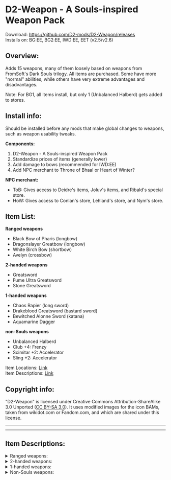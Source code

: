 # D2-Weapon - A Souls-inspired Weapon Pack
Download: https://github.com/D2-mods/D2-Weapon/releases  
Installs on: BG:EE, BG2:EE, IWD:EE, EET (v2.5/v2.6)


Overview:
-

Adds 15 weapons, many of them loosely based on weapons from FromSoft's Dark Souls trilogy. All items are purchased. Some have more "normal" abilities, while others have very extreme advantages and disadvantages.

Note: For BG1, all items install, but only 1 (Unbalanced Halberd) gets added to stores.


Install info:
-

Should be installed before any mods that make global changes to weapons, such as weapon usability tweaks.

**Components:**
1. D2-Weapon - A Souls-inspired Weapon Pack
2. Standardize prices of items (generally lower)
3. Add damage to bows (recommended for IWD:EE)
4. Add NPC merchant to Throne of Bhaal or Heart of Winter?

**NPC merchant:**
- ToB: Gives access to Deidre's items, Joluv's items, and Ribald's special store.
- HoW: Gives access to Conlan's store, Lehland's store, and Nym's store.


Item List:
-

**Ranged weapons**
- Black Bow of Pharis (longbow)
- Dragonslayer Greatbow (longbow)
- White Birch Bow (shortbow)
- Avelyn (crossbow)

**2-handed weapons**
- Greatsword
- Fume Ultra Greatsword
- Stone Greatsword

**1-handed weapons**
- Chaos Rapier (long sword)
- Drakeblood Greatsword (bastard sword)
- Bewitched Alonne Sword (katana)
- Aquamarine Dagger

**non-Souls weapons**
- Unbalanced Halberd
- Club +4: Frenzy
- Scimitar +2: Accelerator
- Sling +2: Accelerator

Item Locations: [Link](https://raw.githubusercontent.com/D2-mods/D2-Weapon/main/d2-weapon/Item%20locations.txt)  
Item Descriptions: [Link](https://raw.githubusercontent.com/D2-mods/D2-Weapon/main/d2-weapon/Item%20descriptions.txt)


Copyright info:
-

"D2-Weapon" is licensed under Creative Commons Attribution-ShareAlike 3.0 Unported ([CC BY-SA 3.0](https://creativecommons.org/licenses/by-sa/3.0/)). It uses modified images for the icon BAMs, taken from wikidot.com or Fandom.com, and which are shared under this license.

---
---

Item Descriptions:
-

<details>
  <summary>Ranged weapons:</summary>

---

**Black Bow of Pharis**

A black longbow named after a hero of old, known for the unusual stance from which it is fired. Superior craftsmanship allows for extremely quick and accurate shots even at long distances, but successful usage requires a trained, dexterous hand.

STATISTICS:

Equipped abilities:
- +5% chance to score a critical hit
- Sets base Attacks Per Round to 3

THAC0: +7  
Speed Factor: 1  
Proficiency Type: Longbow  
Type: Two-handed  
Requires:  
&emsp;6 Strength  
&emsp;18 Dexterity
 
Weight: 1

---

**Dragonslayer Greatbow**

Greatbow said to be used by the Dragonslayers from another world. Its unusual size makes it unwieldy in the hands of a human. The bow must be anchored in the ground to be fired, a time consuming operation that leaves the operator vulnerable.

STATISTICS:

Equipped abilities:
- Anchored: -2 penalty to Armor Class
- Sets Attacks Per Round to 1 (max of 2 with Haste or Whirlwind effects)

Combat abilities:
- Target is knocked back and stunned for 3 seconds (no save)

THAC0: -2  
Damage: +3d6 (missile), +10 (piercing)  
Speed Factor: 10  
Proficiency Type: Longbow  
Type: Two-handed  
Requires:  
&emsp;19 Strength
 
Weight: 35

---

**White Birch Bow**

A shortbow crafted with white birch. Endowed with light-manipulating magic. The bow is a relic from an ancient land of sorceries that was swallowed by the Abyss.

STATISTICS:

Equipped abilities:
- Hidden Body: 15% chance each round the wielder becomes invisible for 3 rounds

Combat abilities:
- Hidden Weapon: 25% chance the wielder becomes invisible for 3 rounds after hitting a target

THAC0: +3  
Damage: +1 (magic)  
Speed Factor: 3  
Proficiency Type: Shortbow  
Type: Two-handed  
Requires:  
&emsp;3 Strength
 
Weight: 1

---

**Avelyn**

An extremely rare rapid-firing crossbow. Fires bolts in quick succession by means of an elaborate mechanism. Despite its use as a weapon, this crossbow is also a priceless work of art, and requires the use of both hands to operate at all times, inhibiting spellcasting. Unlike other crossbows, the Avelyn requires intelligence to operate proficiently.

A small emblem of a circle containing a lightning bolt can be seen imprinted on the left side of the device. It appears that the inventor had this particular crossbow infused with the powers of lightning. Further inspection reveals an additional function. It is possible to fully unlock the repeating mechanism, and fire bolts of pure electrical energy at a frightening speed and accuracy. This mode can be activated even by classes that do not normally become proficient with crossbows, provided they have the requisite intelligence.

STATISTICS:

Equipped abilities:
- -4 penalty to casting speed
- Sets base Attacks Per Round to 3

Charge abilities:
- Repeat Fire three times per day  
  Special: Sets Attacks Per Round to 9, with a +10 bonus to THAC0, and fires bolts of lightning that inflict 1d8+2 electrical damage, plus an additional 4d4 electrical damage (Save vs. Breath for half)  
  Duration: 1 round  
  Area of Effect: The user

THAC0: +1  
Damage: +2 (electrical)  
Speed Factor: 4  
Proficiency Type: Crossbow  
Type: Two-handed  
Requires:  
&emsp;8 Strength  
&emsp;14 Intelligence

Weight: 15

---

</details>

<details>
  <summary>2-handed weapons:</summary>

---

**Greatsword (non-magical)**

A straight sword with a gigantic blade, one of the heaviest of its kind. Highly destructive if intolerably heavy. No human was intended to wield a sword of this weight or destructiveness.

STATISTICS:

Equipped abilities:
- Heavy: -2 penalty to Dexterity
- Sets Attacks Per Round to 1 (max of 2 with Haste or Whirlwind effects)

Combat abilities:
- Heavy: +4d8 (crushing)
- Reach of 5 feet, rather than 2
- Target is knocked back or knocked down (50% chance of each, no save)

THAC0: -2  
Damage: 6d10 (slashing)  
Speed Factor: 10  
Proficiency Type: Two-handed Sword  
Type: Two-handed  
Requires:  
&emsp;19 Strength
 
Weight: 60

---

**Fume Ultra Greatsword**

A gigantic, twisted sword, resembling black slate, the heaviest of all ultra greatswords. This weapon, said to belong to a traitor from long ago, was so heavy that it found no owner, and became a forgotten relic of history. The great weight and size of this weapon can be used as a shield to defend against the blows of opponents, as well as to crush their bones with impunity.

STATISTICS:

Equipped abilities:
- Shield: +4 bonus to AC vs. crushing, slashing, piercing, and missile
- Heavy: -2 penalty to Dexterity
- Sets Attacks Per Round to 1 (max of 2 with Haste or Whirlwind effects)

Combat abilities:
- Heavy: +4d8 (crushing)
- Reach of 5 feet, rather than 2
- Target is knocked back or knocked down (50% chance of each, no save)

THAC0: -2 (strikes as a +4 weapon)  
Damage: 6d10 (crushing)  
Speed Factor: 10  
Proficiency Type: Two-handed Sword  
Type: Two-handed  
Requires:  
&emsp;19 Strength
 
Weight: 80

---

**Stone Greatsword**

A moss-covered greatsword. It is said that these swords were wielded by the stone guardians of an enchanted forest, once the home of powerful sorceries, before the inhabitants awakened the Abyss. The sorcerers of this land were peerless in magics that could manipulate light and time, and though faded, this same magic is imbued in the sword.

STATISTICS:

Equipped abilities:
- Magic Resistance: +10%

Charge abilities:
- Tranquil Walk of Peace once per day  
  Special: Once per round, all enemies in a 15 ft. radius have their movement slowed by half and suffer a -4 penalty to Armor Class for 2 rounds (no save); the sword is held in the hand and pulses with blue light for the duration or until dispelled  
  Duration: 1 turn  
  Area of Effect: 15 ft. radius centered on the wielder

THAC0: +3  
Damage: 1d10+3 (slashing), +1 (magic)  
Speed Factor: 7  
Proficiency Type: Two-handed Sword  
Type: Two-handed  
Requires:  
&emsp;14 Strength

Weight: 18

---

</details>

<details>
  <summary>1-handed weapons:</summary>

---

**Chaos Rapier**

Rapier of darkness and chaos. Once, a brilliant young sorcerer cast away his earthly desires, devoting himself entirely to the Dark that bewitched him. Nebulous, inky and serene, the Dark holds an allure matched only by the fear it strikes in men's hearts.

One must weigh the benefits of wielding such a weapon. It greatly strengthens fire damage, but exacts a heavy price. For shadow is born from light, and the brighter the flame, the deeper the shadow. And the Dark embraces, but which truth does the seeker seek?

STATISTICS:

Equipped abilities:
- Dark: +3 bonus to Intelligence and Wisdom, -1 penalty to Constitution and Charisma
- Scion of Flame: +40% increase to all sources of fire damage
- Devotion: The wielder takes 3 points of magic damage when equipping this weapon, and an additional 1 point of magic damage every 18 seconds while holding it

Combat abilities:
- Flame: +1d6 fire damage and 10% chance of an additional +3d6 fire damage

THAC0: +3  
Damage: 1d6+3 (piercing)  
Speed Factor: 1  
Proficiency Type: Long Sword  
Type: One-handed  
Requires:  
&emsp;5 Strength  
&emsp;13 Intelligence  
&emsp;13 Wisdom
 
Weight: 2

---

**Drakeblood Greatsword**

Greatsword wielded by the Drakeblood Knights, led by the honorable Sir Yorgh. The insignia chiseled upon its hilt symbolizes dragon's blood. To the Drakeblood Knights, fresh dragon blood was sacrosanct. They believed that by obtaining it, they could achieve a true understanding of life, transcending their own banal existence.

STATISTICS:

Equipped abilities:
- Save vs. Death: -2
- Fire Resistance: +20%

Combat abilities:
- Magic: 55% chance of +1d6 magic damage
- Shock: 55% chance of +1d6 electrical damage (10% chance of both damage types)

THAC0: +3  
Damage: 2d4+3 (slashing)  
Speed Factor: 5  
Proficiency Type: Bastard Sword  
Type: One-handed  
Requires:  
&emsp;11 Strength

Weight: 7

---

**Bewitched Alonne Sword**

A long-hilted katana once wielded by a warrior of certain esteem. The man came from the east, became a trusted knight to a once-great king from ages past, then departed long before the king brought his kingdom to ruin, leaving behind only this resplendent sword. The captivating, undulating design serves to enhance this weapon's mystical allure.

STATISTICS:

Equipped abilities:
- Save vs. Spell: +2

Combat abilities:
- 33% chance target suffers a bleeding wound, taking 5 slashing damage instantly, and an additional 5 damage per round for 5 rounds (no save)

Charge abilities:
- Harakiri once per day  
  Special: Reverse the blade and plunge into oneself. The wielder takes 80 piercing damage and suffers a bleeding wound, yet attacks become quicker and each strike deadlier. Gains bonuses of +1 Attacks Per Round and +30% chance to score a critical hit with melee attacks.  
  Duration: 5 rounds  
  Area of Effect: The user  
  Note: Stoneskin and similar effects can halve the initial damage but all skins are shattered in the process

THAC0: +4  
Damage: 1d10+4 (slashing)  
Speed Factor: 2  
Proficiency Type: Katana  
Type: One-handed  
Requires:  
&emsp;15 Strength

Weight: 9

---

**Aquamarine Dagger**

A dagger fitted with aquamarine crystals that shimmer with arcane magic. Engraved with a prayer, perhaps it was a parting gift given to one sent off on great travels, never to return.

A skilled mage or sorcerer may induce the magic of the crystals, creating a fleeting blue crystal blade, lengthy enough to swing as a straight sword. This ability requires a focus of magical energy, and each use drains one memorized spell.

STATISTICS:

Equipped abilities:
- +2 bonus to casting speed

Combat abilities:
- Magic: +1d6 magic damage

Charge abilities:
- Crystal Blade three times per day (costs one memorized spell)  
  Special: A blue blade extends from the hilt, striking as a +4 weapon, with a +4 bonus to hit, and dealing 1d4+2 piercing damage, plus an additional 3d6 magic damage. The weapon sets base Attacks Per Round to 3, and THAC0 becomes that of a Fighter of the same level as the caster. Proficiency bonuses apply as normal.  
  Duration: 3 rounds  
  Area of Effect: The user

THAC0: +2  
Damage: 1d4+2 (piercing)  
Speed Factor: 1  
Proficiency Type: Dagger  
Type: One-handed  
Requires:  
&emsp;3 Strength

Weight: 1

---

</details>

<details>
  <summary>Non-Souls weapons:</summary>

---

**Unbalanced Halberd (non-magical)**

Like others of its type, this halberd consists of a cleaver-like axe blade mounted on a staff approximately six feet in length. The weapon appears to be solidly built, though the weight feels odd in your hands, shifting forward or sideways of its own accord.

STATISTICS:

Equipped abilities:
- Once each round, the wielder gains +1 or -1 to damage, THAC0, and Armor Class for 3 rounds (will never be all positive or all negative)

Damage: 1d10 (piercing or slashing)  
Speed Factor: 9  
Proficiency Type: Halberd  
Type: Two-handed  
Requires:  
&emsp;13 Strength

Weight: 15

---

**Club +4: Frenzy**

Most clubs are stout, hardwood sticks, narrow at the grip and wider at the end.  This simple weapon has been used since mankind first began using tools.  Anyone can find a good stout piece of wood and swing it; hence the club's widespread use. This club has been magically enhanced, and burns with a fierce rage, for things once lost and a destiny once stolen, which can never be sated.

STATISTICS:

Combat abilities:
- Daze: 25% chance target is confused for 1 round (no save)
- May Enrage as a Berserker three times per day (duration: 1 turn)
- Becomes winded after berserking (5 rounds): -2 penalty to THAC0, damage, and Armor Class

FRENZY: The wielder does not have full control over the weapon-induced rage. While berserking, there is a 15% chance per round to enter a frenzied state, attacking friend and foe alike. While frenzied, the wielder gains +2 to hit and damage, an extra attack per round, doubled movement speed, and a +30% chance to score a critical hit. Frenzy always lasts for a full turn and the bonuses are in addition to the bonuses from Enrage.

THAC0: +4  
Damage: 1d6+4 (crushing)  
Speed Factor: 1  
Proficiency Type: Club  
Type: One-handed  
Requires:  
&emsp;5 Strength

Weight: 3

---

**Scimitar +2: Accelerator**

The scimitar is closely related to the saber, a single-edged curved sword with protective hilt. The blade has a greater curve to it and is tapered to an elongated, sharp point. The origins of the scimitar are largely unknown; however, they have been very popular in the southern region of the realms. This sword has been magically enhanced, and attacks come quicker with each swing of the blade.

STATISTICS:

Combat abilities:
- Accelerator: Each hit gives the wielder +0.5 Attacks Per Round for 10 seconds, with a 50% chance to incur a -1 penalty to THAC0

THAC0: +2  
Damage: 1d8+2 (slashing)  
Speed Factor: 3  
Proficiency Type: Scimitar/Wakizashi/Ninjatō  
Type: One-handed  
Requires:  
&emsp;10 Strength

Weight: 4

---

**Sling +2: Accelerator**

Magical slings are the hallmark of stout halfling warriors and adventurers. Anyone can take this sling up and use it as a powerful magical weapon, but the full enchantment emerges when swung by a halfling. Power courses from sling to hand, and the wielder attacks more rapidly with each stone flung from the pocket.

STATISTICS:

Combat abilities:
- Accelerator: Each hit gives the wielder +0.5 Attacks Per Round for 10 seconds, with a 50% chance to incur a -1 penalty to THAC0 (Halflings only)

THAC0: +2  
Damage: +2 (missile)  
Speed Factor: 4  
Proficiency Type: Sling  
Type: One-handed  
Requires:  
&emsp;3 Strength

Weight: 0

---

</details>